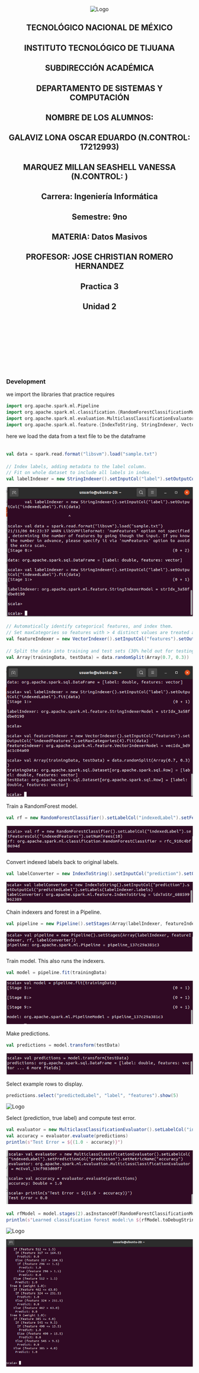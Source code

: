 <p align="center">
    <img alt="Logo" src="https://www.tijuana.tecnm.mx/wp-content/uploads/2021/08/liston-de-logos-oficiales-educacion-tecnm-FEB-2021.jpg" width=850 height=250>
</p>

<H2><p align="Center">TECNOLÓGICO NACIONAL DE MÉXICO</p></H2>

<H2><p align="Center">INSTITUTO TECNOLÓGICO DE TIJUANA</p></H2>

<H2><p align="Center">SUBDIRECCIÓN ACADÉMICA</p></H2>

<H2><p align="Center">DEPARTAMENTO DE SISTEMAS Y COMPUTACIÓN</p></H2>

<H2><p align="Center">NOMBRE DE LOS ALUMNOS: </p></H2>

<H2><p align="Center">GALAVIZ LONA OSCAR EDUARDO (N.CONTROL: 17212993)</p></H2>

<H2><p align="Center">MARQUEZ MILLAN SEASHELL VANESSA (N.CONTROL: ) </p></H2>

<H2><p align="Center">Carrera: Ingeniería Informática</p></H2>

<H2><p align="Center">Semestre: 9no </p></H2>

<H2><p align="Center">MATERIA: Datos Masivos</p></H2>

<H2><p align="Center">PROFESOR: JOSE CHRISTIAN ROMERO HERNANDEZ</p></H2>

<H2><p align="Center">Practica 3</p></H2>

<H2><p align="Center">Unidad 2</p></H2>

<br>
<br>
<br>
<br>
<br>
<br>
<br>
<br>

### Development
we import the libraries that practice requires

```scala
import org.apache.spark.ml.Pipeline
import org.apache.spark.ml.classification.{RandomForestClassificationModel, RandomForestClassifier}
import org.apache.spark.ml.evaluation.MulticlassClassificationEvaluator
import org.apache.spark.ml.feature.{IndexToString, StringIndexer, VectorIndexer}
```
here we load the data from a text file to be the dataframe

```scala

val data = spark.read.format("libsvm").load("sample.txt")

// Index labels, adding metadata to the label column.
// Fit on whole dataset to include all labels in index.
val labelIndexer = new StringIndexer().setInputCol("label").setOutputCol("indexedLabel").fit(data)
```
<p>
<img alt="Logo" src="./../Media/practice3-1.PNG" >
</p>

```scala
// Automatically identify categorical features, and index them.
// Set maxCategories so features with > 4 distinct values are treated as continuous.
val featureIndexer = new VectorIndexer().setInputCol("features").setOutputCol("indexedFeatures").setMaxCategories(4).fit(data)

// Split the data into training and test sets (30% held out for testing).
val Array(trainingData, testData) = data.randomSplit(Array(0.7, 0.3))

```
<p>
<img alt="Logo" src="./../Media/practice3-2.PNG" >
</p>


Train a RandomForest model.

```scala
val rf = new RandomForestClassifier().setLabelCol("indexedLabel").setFeaturesCol("indexedFeatures").setNumTrees(10)
```
<p>
<img alt="Logo" src="./../Media/practice3-3.PNG" >
</p>

Convert indexed labels back to original labels.

```scala
val labelConverter = new IndexToString().setInputCol("prediction").setOutputCol("predictedLabel").setLabels(labelIndexer.labels)
```
<p>
<img alt="Logo" src="./../Media/practice3-4.PNG" >
</p>

Chain indexers and forest in a Pipeline.

```scala
val pipeline = new Pipeline().setStages(Array(labelIndexer, featureIndexer, rf, labelConverter))
```
<p>
<img alt="Logo" src="./../Media/practice3-5.PNG" >
</p>

Train model. This also runs the indexers.

```scala
val model = pipeline.fit(trainingData)
```
<p>
<img alt="Logo" src="./../Media/practice3-6.PNG" >
</p>

Make predictions.

```scala
val predictions = model.transform(testData)
```
<p>
<img alt="Logo" src="./../Media/practice3-7.PNG" >
</p>

Select example rows to display.

```scala
predictions.select("predictedLabel", "label", "features").show(5)
```
<p>
<img alt="Logo" src="./../Media/practice-8.PNG" >
</p>

Select (prediction, true label) and compute test error.

```scala
val evaluator = new MulticlassClassificationEvaluator().setLabelCol("indexedLabel").setPredictionCol("prediction").setMetricName("accuracy")
val accuracy = evaluator.evaluate(predictions)
println(s"Test Error = ${(1.0 - accuracy)}")
```
<p>
<img alt="Logo" src="./../Media/practice3-9.PNG" >
</p>


```scala
val rfModel = model.stages(2).asInstanceOf[RandomForestClassificationModel]
println(s"Learned classification forest model:\n ${rfModel.toDebugString}")
```
<p>
<img alt="Logo" src="./../Media/pratice3-10.PNG" >
</p>
<p>
<img alt="Logo" src="./../Media/practice3-11.PNG" >
</p>
